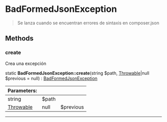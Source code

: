 
                                                                                                                                            
    
# BadFormedJsonException


> Se lanza cuando se encuentran errores de sintaxis en composer.json
>
> 








## Methods

### create
Crea una excepción


static **BadFormedJsonException::create**(string $path, [Throwable](../../../../Throwable.md)|null $previous = null) : [BadFormedJsonException](../../../../BadFormedJsonException.md)


|Parameters: | | |
| --- | --- | --- |
|string |$path |  |
|[Throwable](../../../../Throwable.md)|null |$previous |  |

---


                                                                                                                                                                                                                                                                                                                                                                                                            
    
                                                                                                                                                                                                                                                                             
                